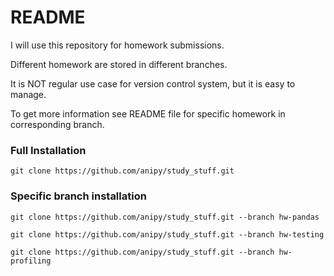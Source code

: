 # README #
I will use this repository for homework submissions.

Different homework are stored in different branches.

It is NOT regular use case for version control system, but it is easy to manage.

To get more information see README file for specific homework in corresponding branch.

### Full Installation ###

`git clone https://github.com/anipy/study_stuff.git`

### Specific branch installation ###

`git clone https://github.com/anipy/study_stuff.git --branch hw-pandas`

`git clone https://github.com/anipy/study_stuff.git --branch hw-testing`

`git clone https://github.com/anipy/study_stuff.git --branch hw-profiling`

